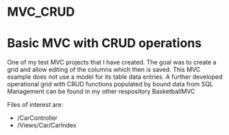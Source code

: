 # MVC_CRUD
<h1>Basic MVC with CRUD operations</h1>
<p>One of my test MVC projects that I have created. The goal was to create a grid and allow editing of the columns which then is saved. This MVC example does not use a model for its table data entries. A further developed operational grid with CRUD functions populated by bound data from SQL Management can be found in my other respository BasketballMVC</p>
<p>
  Files of interest are:
  <ul>
    <li>/CarController</li>
    <li>/Views/Car/CarIndex</li>
  </ul>
</p>
